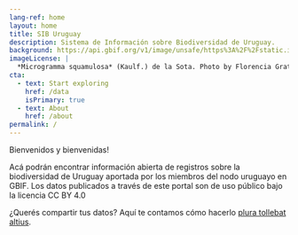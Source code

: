 ```yaml
---
lang-ref: home
layout: home
title: SIB Uruguay
description: Sistema de Información sobre Biodiversidad de Uruguay.
background: https://api.gbif.org/v1/image/unsafe/https%3A%2F%2Fstatic.inaturalist.org%2Fphotos%2F60070380%2Foriginal.jpeg%3F1579695925
imageLicense: |
  *Microgramma squamulosa* (Kaulf.) de la Sota. Photo by Florencia Grattarola via [iNaturalist](https://www.gbif.org/occurrence/2574046426)
cta:
  - text: Start exploring
    href: /data
    isPrimary: true
  - text: About
    href: /about
permalink: /
---
```


Bienvenidos y bienvenidas!

Acá podrán encontrar información abierta de registros sobre la biodiversidad de Uruguay aportada por los miembros del nodo uruguayo en GBIF. 
Los datos publicados a través de este portal son de uso público bajo la licencia CC BY 4.0 

¿Querés compartir tus datos? Aquí te contamos cómo hacerlo [plura
tollebat altius](http://virgineusque.net/est.html).



